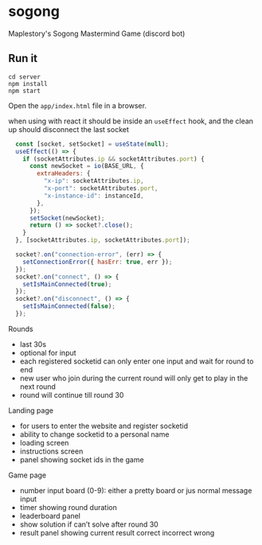 # sogong
Maplestory's Sogong Mastermind Game (discord bot)

## Run it

```
cd server
npm install
npm start
```

Open the `app/index.html` file in a browser. 


when using with react it should be inside an `useEffect` hook, and the clean up should 
disconnect the last socket

```js
  const [socket, setSocket] = useState(null);
  useEffect(() => {
    if (socketAttributes.ip && socketAttributes.port) {
      const newSocket = io(BASE_URL, {
        extraHeaders: {
          "x-ip": socketAttributes.ip,
          "x-port": socketAttributes.port,
          "x-instance-id": instanceId,
        },
      });
      setSocket(newSocket);
      return () => socket?.close();
    }
  }, [socketAttributes.ip, socketAttributes.port]);

  socket?.on("connection-error", (err) => {
    setConnectionError({ hasErr: true, err });
  });
  socket?.on("connect", () => {
    setIsMainConnected(true);
  });
  socket?.on("disconnect", () => {
    setIsMainConnected(false);
  });
```

Rounds
- last 30s
- optional for input
- each registered socketid can only enter one input and wait for round to end
- new user who join during the current round will only get to play in the next round
- round will continue till round 30

Landing page
- for users to enter the website and register socketid
- ability to change socketid to a personal name
- loading screen
- instructions screen
- panel showing socket ids in the game

Game page
- number input board (0-9): either a pretty board or jus normal message input
- timer showing round duration
- leaderboard panel
- show solution if can’t solve after round 30
- result panel showing current result correct incorrect wrong